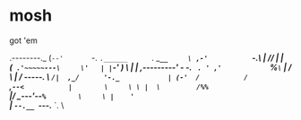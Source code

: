 # mosh

got 'em

.--------._
(`--'       `-.
`.______      `.
___________`__     \
,-'           `-.\     |
//                \|    |\
(`  .'~~~~~---\     \'   | |
`-'           )     \   | |
,---------' - -.  `  . '
,'             `%`\`     |
/                      \  |
/     \-----.         \    `
/|  ,_/      '-._            |
(-'  /           /            `    
,`--<           |        \     \
\ |  \         /%%             `\
|/   \____---'--`%        \     \
|    '           `               \
|
`--.__
`---._______
          `.
            \         
